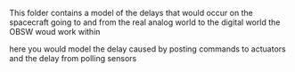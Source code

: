 This folder contains a model of the delays that would occur on the spacecraft going to and from the real analog world to the digital world the OBSW woud work within


here you would model the delay caused by posting commands to actuators and the delay from polling sensors